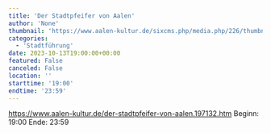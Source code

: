 ```yaml
---
title: 'Der Stadtpfeifer von Aalen'
author: 'None'
thumbnail: 'https://www.aalen-kultur.de/sixcms.php/media.php/226/thumbnails/4%201.%20Stadtpfeifer%20von%20Aalen%20%28c%29%20Stadt%20Aalen.jpg.601254.jpg'
categories:
  - 'Stadtführung'
date: 2023-10-13T19:00:00+00:00
featured: False
canceled: False
location: ''
starttime: '19:00'
endtime: '23:59'
---
```

https://www.aalen-kultur.de/der-stadtpfeifer-von-aalen.197132.htm
Beginn: 19:00
 Ende: 23:59